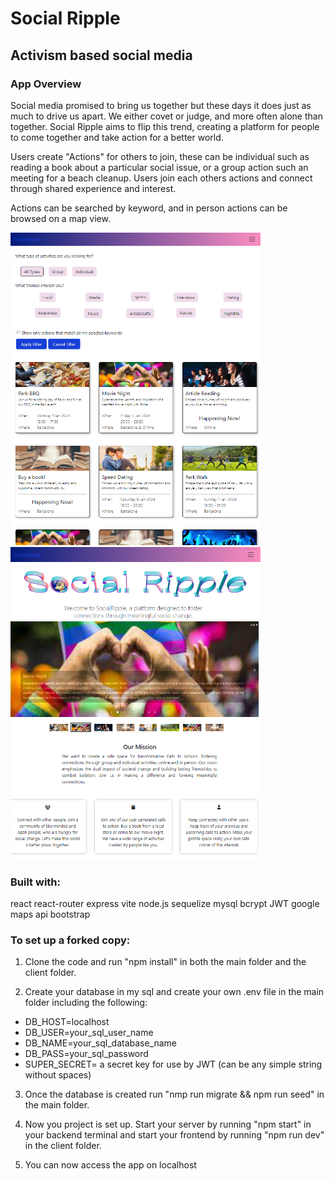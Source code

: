 # Social Ripple

## Activism based social media

### App Overview

Social media promised to bring us together but these days it does just as much to drive us apart. We either covet or judge, and more often alone than together. Social Ripple aims to flip this trend, creating a platform for people to come together and take action for a better world.

Users create "Actions" for others to join, these can be individual such as reading a book about a particular social issue, or a group action such an meeting for a beach cleanup. Users join each others actions and connect through shared experience and interest.

Actions can be searched by keyword, and in person actions can be browsed on a map view.

<img src="images/SocialRippleActions.png" alt="Social Ripple Homescreen" width="400" height="500" />&nbsp;&nbsp;&nbsp;&nbsp;&nbsp;&nbsp;&nbsp;&nbsp;&nbsp;&nbsp;&nbsp;&nbsp;<img src="images/SocialRippleHome.png" alt="Social Ripple Actions Search" width="400" height="500" />

### Built with:

react
react-router
express
vite
node.js
sequelize
mysql
bcrypt
JWT
google maps api
bootstrap

### To set up a forked copy:

1. Clone the code and run "npm install" in both the main folder and the client folder.

2. Create your database in my sql and create your own .env file in the main folder including the following:

- DB_HOST=localhost
- DB_USER=your_sql_user_name
- DB_NAME=your_sql_database_name
- DB_PASS=your_sql_password
- SUPER_SECRET= a secret key for use by JWT (can be any simple string without spaces)

3. Once the database is created run "nmp run migrate && npm run seed" in the main folder.

4. Now you project is set up. Start your server by running "npm start" in your backend terminal and start your frontend by running "npm run dev" in the client folder.

5. You can now access the app on localhost
